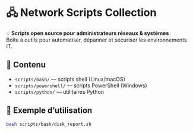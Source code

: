 # 🖧 Network Scripts Collection

💡 **Scripts open source pour administrateurs réseaux & systèmes**  
Boîte à outils pour automatiser, dépanner et sécuriser les environnements IT.

## 📂 Contenu
- `scripts/bash/` — scripts shell (Linux/macOS)
- `scripts/powershell/` — scripts PowerShell (Windows)
- `scripts/python/` — utilitaires Python

## 🚀 Exemple d’utilisation
```bash
bash scripts/bash/disk_report.sh